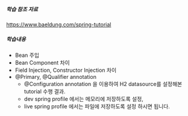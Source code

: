 ##### 학습 참조 자료  
https://www.baeldung.com/spring-tutorial

##### 학습내용

- Bean 주입
- Bean Component 차이
- Field Injection, Constructor Injection 차이
- @Primary, @Qualifier annotation
   - @Configuration annotation 을 이용하여 H2 datasource를 설정해본 tutorial 수행 결과.
   - dev spring profile 에서는 메모리에 저장하도록 설정,
   - live spring profile 에서는 파일에 저장하도록 설정 하시면 됩니다.
